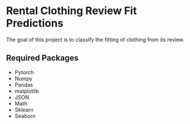 # Rental Clothing Review Fit Predictions

The goal of this project is to classify the fitting of clothing from its review.

## Required Packages
* Pytorch
* Numpy
* Pandas
* matplotlib
* JSON
* Math
* Sklearn
* Seaborn
